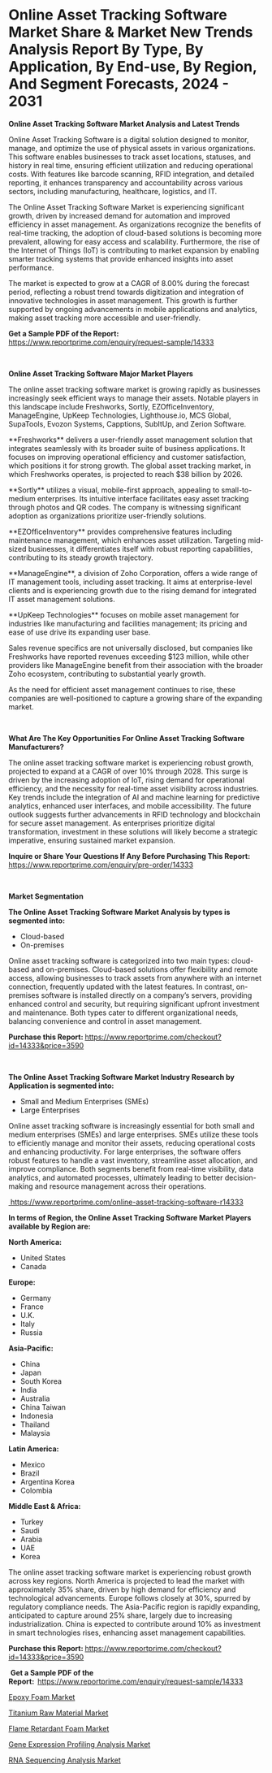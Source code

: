 <p><h1>Online Asset Tracking Software Market Share & Market New Trends Analysis Report By Type, By Application, By End-use, By Region, And Segment Forecasts, 2024 - 2031</h1></p><p><strong>Online Asset Tracking Software Market Analysis and Latest Trends</strong></p>
<p><p>Online Asset Tracking Software is a digital solution designed to monitor, manage, and optimize the use of physical assets in various organizations. This software enables businesses to track asset locations, statuses, and history in real time, ensuring efficient utilization and reducing operational costs. With features like barcode scanning, RFID integration, and detailed reporting, it enhances transparency and accountability across various sectors, including manufacturing, healthcare, logistics, and IT.</p><p>The Online Asset Tracking Software Market is experiencing significant growth, driven by increased demand for automation and improved efficiency in asset management. As organizations recognize the benefits of real-time tracking, the adoption of cloud-based solutions is becoming more prevalent, allowing for easy access and scalability. Furthermore, the rise of the Internet of Things (IoT) is contributing to market expansion by enabling smarter tracking systems that provide enhanced insights into asset performance.</p><p>The market is expected to grow at a CAGR of 8.00% during the forecast period, reflecting a robust trend towards digitization and integration of innovative technologies in asset management. This growth is further supported by ongoing advancements in mobile applications and analytics, making asset tracking more accessible and user-friendly.</p></p>
<p><strong>Get a Sample PDF of the Report:&nbsp;</strong> <a href="https://www.reportprime.com/enquiry/request-sample/14333?utm_campaign=1087&utm_medium=2&utm_source=Github&utm_content=ia&utm_term=16112024&utm_id=online-asset-tracking-software">https://www.reportprime.com/enquiry/request-sample/14333</a></p>
<p>&nbsp;</p>
<p><strong>Online Asset Tracking Software Major Market Players</strong></p>
<p><p>The online asset tracking software market is growing rapidly as businesses increasingly seek efficient ways to manage their assets. Notable players in this landscape include Freshworks, Sortly, EZOfficeInventory, ManageEngine, UpKeep Technologies, Lighthouse.io, MCS Global, SupaTools, Evozon Systems, Capptions, SubItUp, and Zerion Software.</p><p>**Freshworks** delivers a user-friendly asset management solution that integrates seamlessly with its broader suite of business applications. It focuses on improving operational efficiency and customer satisfaction, which positions it for strong growth. The global asset tracking market, in which Freshworks operates, is projected to reach $38 billion by 2026.</p><p>**Sortly** utilizes a visual, mobile-first approach, appealing to small-to-medium enterprises. Its intuitive interface facilitates easy asset tracking through photos and QR codes. The company is witnessing significant adoption as organizations prioritize user-friendly solutions.</p><p>**EZOfficeInventory** provides comprehensive features including maintenance management, which enhances asset utilization. Targeting mid-sized businesses, it differentiates itself with robust reporting capabilities, contributing to its steady growth trajectory.</p><p>**ManageEngine**, a division of Zoho Corporation, offers a wide range of IT management tools, including asset tracking. It aims at enterprise-level clients and is experiencing growth due to the rising demand for integrated IT asset management solutions. </p><p>**UpKeep Technologies** focuses on mobile asset management for industries like manufacturing and facilities management; its pricing and ease of use drive its expanding user base. </p><p>Sales revenue specifics are not universally disclosed, but companies like Freshworks have reported revenues exceeding $123 million, while other providers like ManageEngine benefit from their association with the broader Zoho ecosystem, contributing to substantial yearly growth.</p><p>As the need for efficient asset management continues to rise, these companies are well-positioned to capture a growing share of the expanding market.</p></p>
<p>&nbsp;</p>
<p><strong>What Are The Key Opportunities For Online Asset Tracking Software Manufacturers?</strong></p>
<p><p>The online asset tracking software market is experiencing robust growth, projected to expand at a CAGR of over 10% through 2028. This surge is driven by the increasing adoption of IoT, rising demand for operational efficiency, and the necessity for real-time asset visibility across industries. Key trends include the integration of AI and machine learning for predictive analytics, enhanced user interfaces, and mobile accessibility. The future outlook suggests further advancements in RFID technology and blockchain for secure asset management. As enterprises prioritize digital transformation, investment in these solutions will likely become a strategic imperative, ensuring sustained market expansion.</p></p>
<p><strong>Inquire or Share Your Questions If Any Before Purchasing This Report:</strong> <a href="https://www.reportprime.com/enquiry/pre-order/14333?utm_campaign=1087&utm_medium=2&utm_source=Github&utm_content=ia&utm_term=16112024&utm_id=online-asset-tracking-software">https://www.reportprime.com/enquiry/pre-order/14333</a></p>
<p>&nbsp;</p>
<p><strong>Market Segmentation</strong></p>
<p><strong>The Online Asset Tracking Software Market Analysis by types is segmented into:</strong></p>
<p><ul><li>Cloud-based</li><li>On-premises</li></ul></p>
<p><p>Online asset tracking software is categorized into two main types: cloud-based and on-premises. Cloud-based solutions offer flexibility and remote access, allowing businesses to track assets from anywhere with an internet connection, frequently updated with the latest features. In contrast, on-premises software is installed directly on a company’s servers, providing enhanced control and security, but requiring significant upfront investment and maintenance. Both types cater to different organizational needs, balancing convenience and control in asset management.</p></p>
<p><strong>Purchase this Report:&nbsp;</strong><a href="https://www.reportprime.com/checkout?id=14333&price=3590&utm_campaign=1087&utm_medium=2&utm_source=Github&utm_content=ia&utm_term=16112024&utm_id=online-asset-tracking-software">https://www.reportprime.com/checkout?id=14333&price=3590</a></p>
<p>&nbsp;</p>
<p><strong>The Online Asset Tracking Software Market Industry Research by Application is segmented into:</strong></p>
<p><ul><li>Small and Medium Enterprises (SMEs)</li><li>Large Enterprises</li></ul></p>
<p><p>Online asset tracking software is increasingly essential for both small and medium enterprises (SMEs) and large enterprises. SMEs utilize these tools to efficiently manage and monitor their assets, reducing operational costs and enhancing productivity. For large enterprises, the software offers robust features to handle a vast inventory, streamline asset allocation, and improve compliance. Both segments benefit from real-time visibility, data analytics, and automated processes, ultimately leading to better decision-making and resource management across their operations.</p></p>
<p><a href="https://www.reportprime.com/online-asset-tracking-software-r14333?utm_campaign=1087&utm_medium=2&utm_source=Github&utm_content=ia&utm_term=16112024&utm_id=online-asset-tracking-software">&nbsp;https://www.reportprime.com/online-asset-tracking-software-r14333</a></p>
<p><strong>In terms of Region, the Online Asset Tracking Software Market Players available by Region are:</strong></p>
<p>
    <p> <strong> North America: </strong>
        <ul>
            <li>United States</li>
            <li>Canada</li>
        </ul>
        </p> 
    <p> <strong> Europe: </strong>
        <ul>
            <li>Germany</li>
            <li>France</li>
            <li>U.K.</li>
            <li>Italy</li>
            <li>Russia</li>
        </ul>
        </p> 
    <p> <strong> Asia-Pacific: </strong>
        <ul>
            <li>China</li>
            <li>Japan</li>
            <li>South Korea</li>
            <li>India</li>
            <li>Australia</li>
            <li>China Taiwan</li>
            <li>Indonesia</li>
            <li>Thailand</li>
            <li>Malaysia</li>
        </ul>
        </p> 
    <p> <strong> Latin America: </strong>
        <ul>
            <li>Mexico</li>
            <li>Brazil</li>
            <li>Argentina Korea</li>
            <li>Colombia</li>
        </ul>
        </p> 
    <p> <strong> Middle East & Africa: </strong>
        <ul>
            <li>Turkey</li>
            <li>Saudi</li>
            <li>Arabia</li>
            <li>UAE</li>
            <li>Korea</li>
        </ul>
    </p>
    </p>
<p><p>The online asset tracking software market is experiencing robust growth across key regions. North America is projected to lead the market with approximately 35% share, driven by high demand for efficiency and technological advancements. Europe follows closely at 30%, spurred by regulatory compliance needs. The Asia-Pacific region is rapidly expanding, anticipated to capture around 25% share, largely due to increasing industrialization. China is expected to contribute around 10% as investment in smart technologies rises, enhancing asset management capabilities.</p></p>
<p><strong>Purchase this Report: </strong><a href="https://www.reportprime.com/checkout?id=14333&price=3590&utm_campaign=1087&utm_medium=2&utm_source=Github&utm_content=ia&utm_term=16112024&utm_id=online-asset-tracking-software">https://www.reportprime.com/checkout?id=14333&price=3590</a></p>
<p>&nbsp;<strong>Get a Sample PDF of the Report:&nbsp;&nbsp;</strong><a href="https://www.reportprime.com/enquiry/request-sample/14333?utm_campaign=1087&utm_medium=2&utm_source=Github&utm_content=ia&utm_term=16112024&utm_id=online-asset-tracking-software">https://www.reportprime.com/enquiry/request-sample/14333</a></p>
<p><strong></strong></p>
<p><p><a href="https://www.linkedin.com/pulse/insights-epoxy-foam-market-size-which-expanding-97-cagr-from-3ua9e?utm_campaign=1087&utm_medium=2&utm_source=Github&utm_content=ia&utm_term=16112024&utm_id=online-asset-tracking-software">Epoxy Foam Market</a></p><p><a href="https://www.linkedin.com/pulse/global-titanium-raw-material-market-share-growth-opportunities-od1ue?utm_campaign=1087&utm_medium=2&utm_source=Github&utm_content=ia&utm_term=16112024&utm_id=online-asset-tracking-software">Titanium Raw Material Market</a></p><p><a href="https://www.linkedin.com/pulse/charting-future-comprehensive-analysis-global-flame-retardant-sjgve?utm_campaign=1087&utm_medium=2&utm_source=Github&utm_content=ia&utm_term=16112024&utm_id=online-asset-tracking-software">Flame Retardant Foam Market</a></p><p><a href="https://issuu.com/reportprime-2/docs/gene-expression-profiling-analysis-_cd66fd63291483?utm_campaign=1087&utm_medium=2&utm_source=Github&utm_content=ia&utm_term=16112024&utm_id=online-asset-tracking-software">Gene Expression Profiling Analysis Market</a></p><p><a href="https://issuu.com/reportprime-2/docs/rna-sequencing-analysis-market-size_29aa028de0e8aa?utm_campaign=1087&utm_medium=2&utm_source=Github&utm_content=ia&utm_term=16112024&utm_id=online-asset-tracking-software">RNA Sequencing Analysis Market</a></p></p>